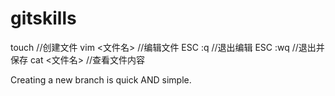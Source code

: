 # gitskills
touch <filename> //创建文件
vim <文件名>  //编辑文件
ESC :q //退出编辑
ESC :wq //退出并保存
cat <文件名>  //查看文件内容

Creating a new branch is quick AND simple.